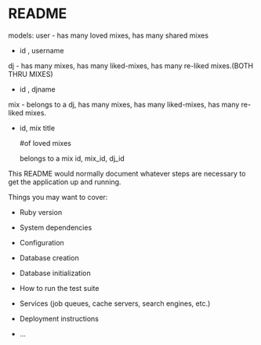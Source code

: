 # README

models:
user - has many loved mixes, has many shared mixes
  - id , username

dj - has many mixes, has many liked-mixes, has many re-liked mixes.(BOTH THRU MIXES)
 - id , djname

mix - belongs to a dj, has many mixes, has many liked-mixes, has many re-liked mixes.
  - id, mix title

     #of loved mixes
     <!-- loved mixes  -->
     belongs to a mix
     id, mix_id, dj_id
     




This README would normally document whatever steps are necessary to get the
application up and running.

Things you may want to cover:

* Ruby version

* System dependencies

* Configuration

* Database creation

* Database initialization

* How to run the test suite

* Services (job queues, cache servers, search engines, etc.)

* Deployment instructions

* ...
